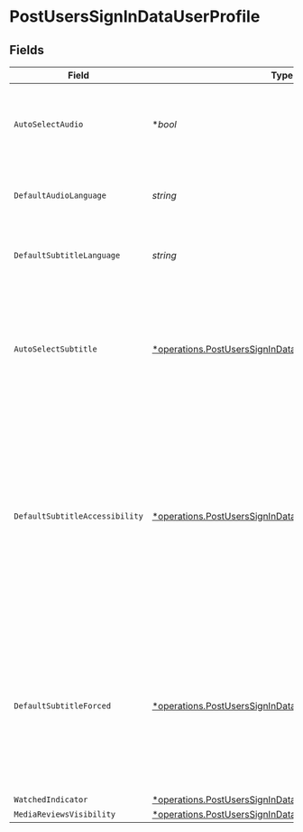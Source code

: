 # PostUsersSignInDataUserProfile


## Fields

| Field                                                                                                                                                                                     | Type                                                                                                                                                                                      | Required                                                                                                                                                                                  | Description                                                                                                                                                                               | Example                                                                                                                                                                                   |
| ----------------------------------------------------------------------------------------------------------------------------------------------------------------------------------------- | ----------------------------------------------------------------------------------------------------------------------------------------------------------------------------------------- | ----------------------------------------------------------------------------------------------------------------------------------------------------------------------------------------- | ----------------------------------------------------------------------------------------------------------------------------------------------------------------------------------------- | ----------------------------------------------------------------------------------------------------------------------------------------------------------------------------------------- |
| `AutoSelectAudio`                                                                                                                                                                         | **bool*                                                                                                                                                                                   | :heavy_minus_sign:                                                                                                                                                                        | If the account has automatically select audio and subtitle tracks enabled                                                                                                                 | true                                                                                                                                                                                      |
| `DefaultAudioLanguage`                                                                                                                                                                    | *string*                                                                                                                                                                                  | :heavy_check_mark:                                                                                                                                                                        | The preferred audio language for the account                                                                                                                                              | ja                                                                                                                                                                                        |
| `DefaultSubtitleLanguage`                                                                                                                                                                 | *string*                                                                                                                                                                                  | :heavy_check_mark:                                                                                                                                                                        | The preferred subtitle language for the account                                                                                                                                           | en                                                                                                                                                                                        |
| `AutoSelectSubtitle`                                                                                                                                                                      | [*operations.PostUsersSignInDataAutoSelectSubtitle](../../models/operations/postuserssignindataautoselectsubtitle.md)                                                                     | :heavy_minus_sign:                                                                                                                                                                        | The auto-select subtitle mode (0 = Manually selected, 1 = Shown with foreign audio, 2 = Always enabled)                                                                                   | 1                                                                                                                                                                                         |
| `DefaultSubtitleAccessibility`                                                                                                                                                            | [*operations.PostUsersSignInDataDefaultSubtitleAccessibility](../../models/operations/postuserssignindatadefaultsubtitleaccessibility.md)                                                 | :heavy_minus_sign:                                                                                                                                                                        | The subtitles for the deaf or hard-of-hearing (SDH) searches mode (0 = Prefer non-SDH subtitles, 1 = Prefer SDH subtitles, 2 = Only show SDH subtitles, 3 = Only shown non-SDH subtitles) | 1                                                                                                                                                                                         |
| `DefaultSubtitleForced`                                                                                                                                                                   | [*operations.PostUsersSignInDataDefaultSubtitleForced](../../models/operations/postuserssignindatadefaultsubtitleforced.md)                                                               | :heavy_minus_sign:                                                                                                                                                                        | The forced subtitles searches mode (0 = Prefer non-forced subtitles, 1 = Prefer forced subtitles, 2 = Only show forced subtitles, 3 = Only show non-forced subtitles)                     | 0                                                                                                                                                                                         |
| `WatchedIndicator`                                                                                                                                                                        | [*operations.PostUsersSignInDataWatchedIndicator](../../models/operations/postuserssignindatawatchedindicator.md)                                                                         | :heavy_minus_sign:                                                                                                                                                                        | N/A                                                                                                                                                                                       | 1                                                                                                                                                                                         |
| `MediaReviewsVisibility`                                                                                                                                                                  | [*operations.PostUsersSignInDataMediaReviewsVisibility](../../models/operations/postuserssignindatamediareviewsvisibility.md)                                                             | :heavy_minus_sign:                                                                                                                                                                        | N/A                                                                                                                                                                                       | 0                                                                                                                                                                                         |